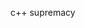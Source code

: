 c++ supremacy

<!---
Marcelunio/Marcelunio is a ✨ special ✨ repository because its `README.md` (this file) appears on your GitHub profile.
You can click the Preview link to take a look at your changes.
--->
